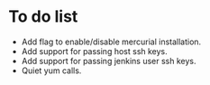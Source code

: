 # To do list

- Add flag to enable/disable mercurial installation.
- Add support for passing host ssh keys.
- Add support for passing jenkins user ssh keys.
- Quiet yum calls.

